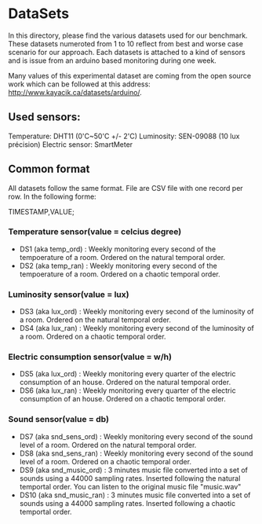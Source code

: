 DataSets
===============

In this directory, please find the various datasets used for our benchmark. These datasets numeroted from 1 to 10 reflect from best and worse case scenario for our approach. Each datasets is attached to a kind of sensors and is issue from an arduino based monitoring during one week.

Many values of this experimental dataset are coming from the open source work which can be followed at this address: http://www.kayacik.ca/datasets/arduino/.

## Used sensors:

Temperature: DHT11 (0'C~50'C +/- 2'C)
Luminosity: SEN-09088 (10 lux précision)
Electric sensor: SmartMeter

## Common format

All datasets follow the same format. File are CSV file with one record per row. In the following forme:

TIMESTAMP,VALUE;

### Temperature sensor(value = celcius degree)

- DS1 (aka temp_ord) : Weekly monitoring every second of the tempoerature of a room. Ordered on the natural temporal order.
- DS2 (aka temp_ran) : Weekly monitoring every second of the tempoerature of a room. Ordered on a chaotic temporal order.

### Luminosity sensor(value = lux)

- DS3 (aka lux_ord) : Weekly monitoring every second of the luminosity of a room. Ordered on the natural temporal order.
- DS4 (aka lux_ran) : Weekly monitoring every second of the luminosity of a room. Ordered on a chaotic temporal order.

### Electric consumption sensor(value = w/h)

- DS5 (aka lux_ord) : Weekly monitoring every quarter of the electric consumption of an house. Ordered on the natural temporal order.
- DS6 (aka lux_ran) : Weekly monitoring every quarter of the electric consumption of an house. Ordered on a chaotic temporal order.

### Sound sensor(value = db)

- DS7 (aka snd_sens_ord) : Weekly monitoring every second of the sound level of a room. Ordered on the natural temporal order.
- DS8 (aka snd_sens_ran) : Weekly monitoring every second of the sound level of a room. Ordered on a chaotic temporal order.
- DS9 (aka snd_music_ord) : 3 minutes music file converted into a set of sounds using a 44000 sampling rates. Inserted following the natural temportal order. You can listen to the original music file "music.wav"
- DS10 (aka snd_music_ran) : 3 minutes music file converted into a set of sounds using a 44000 sampling rates. Inserted following a chaotic temportal order.
